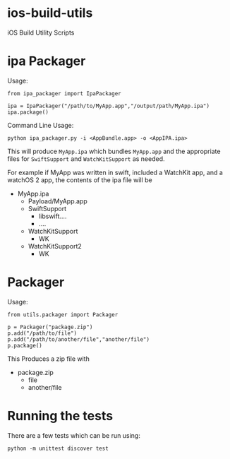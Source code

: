 # ios-build-utils
iOS Build Utility Scripts

# ipa Packager

Usage:

```
from ipa_packager import IpaPackager

ipa = IpaPackager("/path/to/MyApp.app","/output/path/MyApp.ipa")
ipa.package()
```
Command Line Usage:

```
python ipa_packager.py -i <AppBundle.app> -o <AppIPA.ipa>
```
This will produce `MyApp.ipa` which bundles `MyApp.app` and the appropriate files for `SwiftSupport` and `WatchKitSupport` as needed.

For example if MyApp was written in swift, included a WatchKit app, and a watchOS 2 app, the contents of the ipa file will be

- MyApp.ipa
  - Payload/MyApp.app
  - SwiftSupport
    - libswift....
    - ....
  - WatchKitSupport
    - WK 
  - WatchKitSupport2
    - WK

# Packager

Usage:

```
from utils.packager import Packager

p = Packager("package.zip")
p.add("/path/to/file")
p.add("/path/to/another/file","another/file")
p.package()
```

This Produces a zip file with

- package.zip
  - file
  - another/file


# Running the tests

There are a few tests which can be run using:

```
python -m unittest discover test
```
